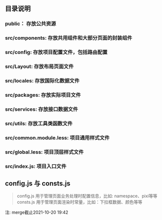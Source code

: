 ## 目录说明

### public： 存放公共资源

### src/components: 存放共用组件和大部分页面的封装组件

### src/config: 存放项目配置文件，包括路由配置

### src/Layout: 存放布局页面文件

### src/locales: 存放国际化数据文件

### src/packages: 存放实际项目文件

### src/services: 存放接口数据文件

### src/utils: 存放工具类函数文件

### src/common.module.less: 项目通用样式文件

### src/global.less: 项目顶层样式文件

### src/index.js: 项目入口文件


## config.js 与 consts.js
> config.js 用于管理页面业务处理时配置信息，比如: namespace、pixi等等
> consts.js 用于管理页面渲染时常量，比如：下拉框数据、颜色等等


注: merge截止2021-10-20 19:42
